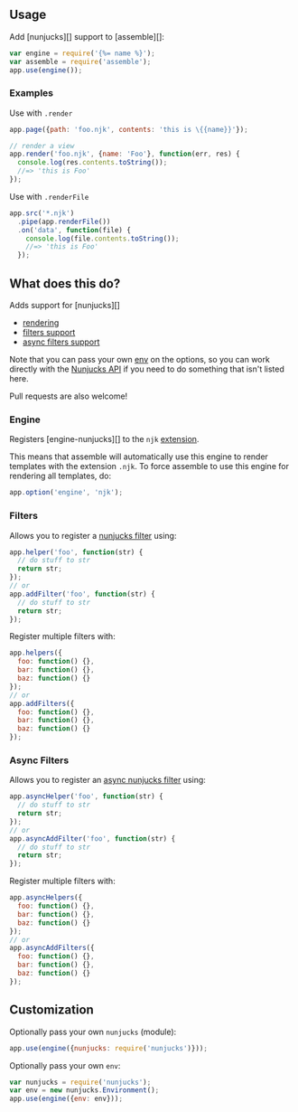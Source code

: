 ## Usage

Add [nunjucks][] support to [assemble][]:

```js
var engine = require('{%= name %}');
var assemble = require('assemble');
app.use(engine());
```

### Examples

Use with `.render`

```js
app.page({path: 'foo.njk', contents: 'this is \{{name}}'});

// render a view
app.render('foo.njk', {name: 'Foo'}, function(err, res) {
  console.log(res.contents.toString());
  //=> 'this is Foo'
});
```

Use with `.renderFile`

```js
app.src('*.njk')
  .pipe(app.renderFile())
  .on('data', function(file) {
    console.log(file.contents.toString());
    //=> 'this is Foo'
  });
```

## What does this do?

Adds support for [nunjucks][]

- [rendering](#engine)
- [filters support](#filters)
- [async filters support](#async-filters)


Note that you can pass your own [env][] on the options, so you can work directly with the [Nunjucks API][api] if you need to do something that isn't listed here. 

Pull requests are also welcome!

### Engine

Registers [engine-nunjucks][] to the `njk` [extension][ext]. 

This means that assemble will automatically use this engine to render templates with the extension `.njk`. 
To force assemble to use this engine for rendering all templates, do:

```js
app.option('engine', 'njk');
```

### Filters

Allows you to register a [nunjucks filter][filters] using:

```js
app.helper('foo', function(str) {
  // do stuff to str
  return str;
});
// or
app.addFilter('foo', function(str) {
  // do stuff to str
  return str;
});
```

Register multiple filters with:

```js
app.helpers({
  foo: function() {},
  bar: function() {},
  baz: function() {}
});
// or
app.addFilters({
  foo: function() {},
  bar: function() {},
  baz: function() {}
});
```

### Async Filters

Allows you to register an [async nunjucks filter][async] using:

```js
app.asyncHelper('foo', function(str) {
  // do stuff to str
  return str;
});
// or
app.asyncAddFilter('foo', function(str) {
  // do stuff to str
  return str;
});
```

Register multiple filters with:

```js
app.asyncHelpers({
  foo: function() {},
  bar: function() {},
  baz: function() {}
});
// or
app.asyncAddFilters({
  foo: function() {},
  bar: function() {},
  baz: function() {}
});
```

## Customization

Optionally pass your own `nunjucks` (module):

```js
app.use(engine({nunjucks: require('nunjucks')}));
```

Optionally pass your own `env`:

```js
var nunjucks = require('nunjucks');
var env = new nunjucks.Environment();
app.use(engine({env: env}));
```


[ext]: http://mozilla.github.io/nunjucks/templating.html#file-extensions
[filters]: http://mozilla.github.io/nunjucks/templating.html#filters
[async]: http://mozilla.github.io/nunjucks/api.html#asynchronous-support
[env]: http://mozilla.github.io/nunjucks/api.html#environment
[api]: http://mozilla.github.io/nunjucks/api.html
